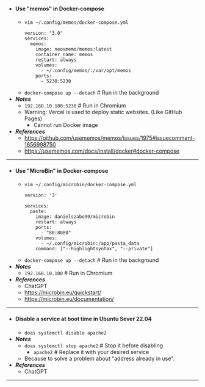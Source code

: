 - #### Use "memos" in Docker-compose
    - `vim ~/.config/memos/docker-compose.yml`
      ```
      version: "3.0"
      services:
        memos:
          image: neosmemo/memos:latest
          container_name: memos
          restart: always
          volumes:
            - ~/.config/memos/:/var/opt/memos
          ports:
            - 5230:5230
      ```
    - `docker-compose up --detach` # Run in the background
- ***Notes***
    - `192.168.10.100:5230` # Run in Chromium
    - Warning: Vercel is used to deploy static websites. (Like GitHub Pages)
        - Cannot run Docker image
- ***References***
    - https://github.com/usememos/memos/issues/1975#issuecomment-1656998750
    - https://usememos.com/docs/install/docker#docker-compose
- ---
- #### Use "MicroBin" in Docker-compose
    - `vim ~/.config/microbin/docker-compose.yml`
      ```
      version: '3'
      
      services:
        paste:
          image: danielszabo99/microbin
          restart: always
          ports:
            - "80:8080"
          volumes:
            - ~/.config/microbin:/app/pasta_data
          command: ["--highlightsyntax", "--private"]
      ```
    - `docker-compose up --detach` # Run in the background
- ***Notes***
    - `192.168.10.100` # Run in Chromium
- ***References***
    - ChatGPT
    - https://microbin.eu/quickstart/
    - https://microbin.eu/documentation/
- ---
- #### Disable a service at boot time in Ubuntu Sever 22.04
    - `doas systemctl disable apache2`
- ***Notes***
    - `doas systemctl stop apache2` # Stop it before disabling
        - `apache2` # Replace it with your desired service
    - Because to solve a problem about "address already in use".
- ***References***
    - ChatGPT
- ---
